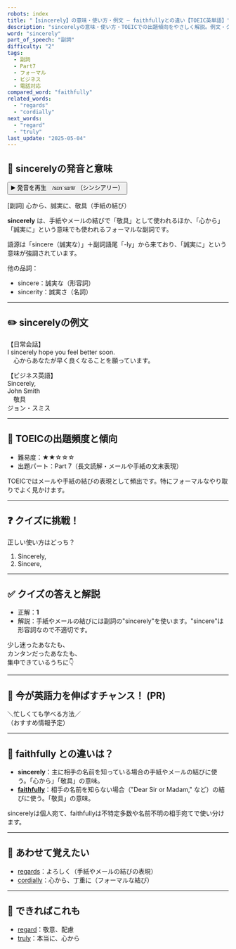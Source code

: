 ```yaml
---
robots: index
title: "【sincerely】の意味・使い方・例文 ― faithfullyとの違い【TOEIC英単語】"
description: "sincerelyの意味・使い方・TOEICでの出題傾向をやさしく解説。例文・クイズ付きでfaithfullyとの違いもわかりやすく学べます。"
word: "sincerely"
part_of_speech: "副詞"
difficulty: "2"
tags:
  - 副詞
  - Part7
  - フォーマル
  - ビジネス
  - 電話対応
compared_word: "faithfully"
related_words:
  - "regards"
  - "cordially"
next_words:
  - "regard"
  - "truly"
last_update: "2025-05-04"
---
```


## 🔰 sincerelyの発音と意味

<button class="play-audio" onclick="playTTS('sincerely')">
  <span class="play-audio-main">
    ▶️ 発音を再生　/sɪnˈsɪrli/
  </span>
  <span class="play-audio-sub">
    （シンシアリー）
  </span>
</button>

[副詞] 心から、誠実に、敬具（手紙の結び）

**sincerely** は、手紙やメールの結びで「敬具」として使われるほか、「心から」「誠実に」という意味でも使われるフォーマルな副詞です。

語源は「sincere（誠実な）」＋副詞語尾「-ly」から来ており、「誠実に」という意味が強調されています。

他の品詞：  
- sincere：誠実な（形容詞）
- sincerity：誠実さ（名詞）

---

## ✏️ sincerelyの例文

【日常会話】  
I sincerely hope you feel better soon.  
　心からあなたが早く良くなることを願っています。

【ビジネス英語】  
Sincerely,  
John Smith  
　敬具  
ジョン・スミス

---

## 🎯 TOEICの出題頻度と傾向

- 難易度：★★☆☆☆
- 出題パート：Part 7（長文読解・メールや手紙の文末表現）

TOEICではメールや手紙の結びの表現として頻出です。特にフォーマルなやり取りでよく見かけます。

---

## ❓ クイズに挑戦！

正しい使い方はどっち？

1. Sincerely,  
2. Sincere,  

---

## ✅ クイズの答えと解説

- 正解：**1**
- 解説：手紙やメールの結びには副詞の"sincerely"を使います。"sincere"は形容詞なので不適切です。

少し迷ったあなたも、  
カンタンだったあなたも、  
集中できているうちに👇️

---

## 🚀 今が英語力を伸ばすチャンス！ (PR)

<div class="info-center">
＼忙しくても学べる方法／<br>  
（おすすめ情報予定）
</div>

---

## 🤔  faithfully との違いは？

- **sincerely**：主に相手の名前を知っている場合の手紙やメールの結びに使う。「心から」「敬具」の意味。
- **[faithfully](/faithfully)**：相手の名前を知らない場合（"Dear Sir or Madam," など）の結びに使う。「敬具」の意味。

sincerelyは個人宛て、faithfullyは不特定多数や名前不明の相手宛てで使い分けます。

---

## 🧩 あわせて覚えたい

- [regards](/regards)：よろしく（手紙やメールの結びの表現）
- [cordially](/cordially)：心から、丁重に（フォーマルな結び）

---

## 📖 できればこれも

- [regard](/regard)：敬意、配慮
- [truly](/truly)：本当に、心から

<!-- cvid: aid38_bid30 -->
